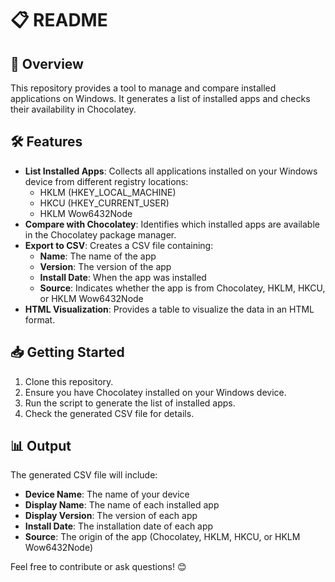 # 📋 README

## 🌟 Overview
This repository provides a tool to manage and compare installed applications on Windows. It generates a list of installed apps and checks their availability in Chocolatey.

## 🛠 Features
- **List Installed Apps**: Collects all applications installed on your Windows device from different registry locations:
  - HKLM (HKEY_LOCAL_MACHINE)
  - HKCU (HKEY_CURRENT_USER)
  - HKLM Wow6432Node
- **Compare with Chocolatey**: Identifies which installed apps are available in the Chocolatey package manager.
- **Export to CSV**: Creates a CSV file containing:
  - **Name**: The name of the app
  - **Version**: The version of the app
  - **Install Date**: When the app was installed
  - **Source**: Indicates whether the app is from Chocolatey, HKLM, HKCU, or HKLM Wow6432Node
- **HTML Visualization**: Provides a table to visualize the data in an HTML format.

## 📥 Getting Started
1. Clone this repository.
2. Ensure you have Chocolatey installed on your Windows device.
3. Run the script to generate the list of installed apps.
4. Check the generated CSV file for details.

## 📊 Output
The generated CSV file will include:
- **Device Name**: The name of your device
- **Display Name**: The name of each installed app
- **Display Version**: The version of each app
- **Install Date**: The installation date of each app
- **Source**: The origin of the app (Chocolatey, HKLM, HKCU, or HKLM Wow6432Node)

Feel free to contribute or ask questions! 😊
